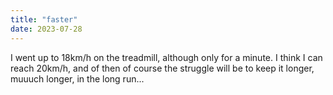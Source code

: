 ```yaml
---
title: "faster"
date: 2023-07-28
---
```


I went up to 18km/h on the treadmill, although only for a minute.
I think I can reach 20km/h, and of then of course the struggle will be to keep it longer, muuuch longer, in the long run...
